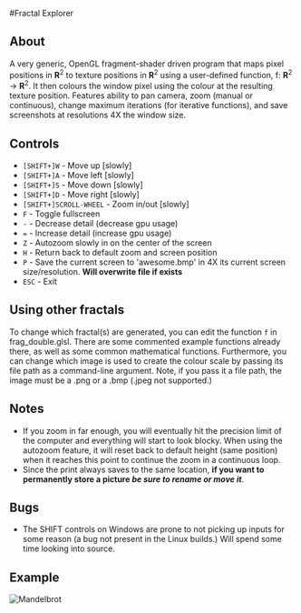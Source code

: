 #Fractal Explorer

## About
A very generic, OpenGL fragment-shader driven program that maps pixel positions in **R**<sup>2</sup> to
texture positions in **R**<sup>2</sup> using a user-defined function, f: **R**<sup>2</sup> → **R**<sup>2</sup>. 
It then colours the window pixel using the colour at the resulting texture position.
Features ability to pan camera, zoom (manual or continuous), change maximum iterations
(for iterative functions), and save screenshots at resolutions 4X the window size.

## Controls
* `[SHIFT+]W` - Move up [slowly]
* `[SHIFT+]A` - Move left [slowly]
* `[SHIFT+]S` - Move down [slowly]
* `[SHIFT+]D` - Move right [slowly]
* `[SHIFT+]SCROLL-WHEEL` - Zoom in/out [slowly]
* `F` - Toggle fullscreen
* `-` - Decrease detail (decrease gpu usage)
* `=` - Increase detail (increase gpu usage)
* `Z` - Autozoom slowly in on the center of the screen
* `H` - Return back to default zoom and screen position
* `P` - Save the current screen to 'awesome.bmp' in 4X its current screen size/resolution. **Will overwrite file if exists**
* `ESC` - Exit

## Using other fractals
To change which fractal(s) are generated, you can edit the function `f` in frag_double.glsl. 
There are some commented example functions already there, as well as some common mathematical functions.
Furthermore, you can change which image is used to create the colour scale by passing its file path as a command-line argument. 
Note, if you pass it a file path, the image must be a .png or a .bmp (.jpeg not supported.)

## Notes
* If you zoom in far enough, you will eventually hit the precision limit of the computer and everything will start to look blocky.
When using the autozoom feature, it will reset back to default height (same position) when it reaches this point 
to continue the zoom in a continuous loop. 
* Since the print always saves to the same location, **if you want to permanently store a picture *be sure to rename or move it***.

## Bugs
* The SHIFT controls on Windows are prone to not picking up inputs for some reason (a bug not present in the Linux builds.)
Will spend some time looking into source.


## Example
![Mandelbrot ](images/example_result.png)
